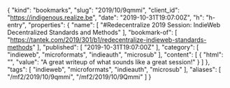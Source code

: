 {
  "kind": "bookmarks",
  "slug": "2019/10/9qmmi",
  "client_id": "https://indigenous.realize.be",
  "date": "2019-10-31T19:07:00Z",
  "h": "h-entry",
  "properties": {
    "name": [
      "#Redecentralize 2019 Session: IndieWeb Decentralized Standards and Methods"
    ],
    "bookmark-of": [
      "https://tantek.com/2019/301/b1/redecentralize-indieweb-standards-methods"
    ],
    "published": [
      "2019-10-31T19:07:00Z"
    ],
    "category": [
      "indieweb",
      "microformats",
      "indieauth",
      "microsub"
    ],
    "content": [
      {
        "html": "",
        "value": "A great writeup of what sounds like a great session!"
      }
    ]
  },
  "tags": [
    "indieweb",
    "microformats",
    "indieauth",
    "microsub"
  ],
  "aliases": [
    "/mf2/2019/10/9qmmi",
    "/mf2/2019/10/9Qmmi"
  ]
}
